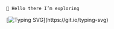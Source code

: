 

```diff
🔭 Hello there I’m exploring
```

[![Typing SVG](https://readme-typing-svg.herokuapp.com?color=%2729&lines=Welcome+to+the%2C+R+E+A+L+I+T+Y..;)](https://git.io/typing-svg)
